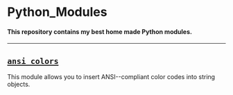 # Python_Modules
#### This repository contains my best home made Python modules.

---

## [`ansi_colors`](ansi_colors.py)
This module allows you to insert ANSI--compliant color codes into string objects.